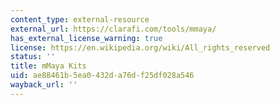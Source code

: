 ```yaml
---
content_type: external-resource
external_url: https://clarafi.com/tools/mmaya/
has_external_license_warning: true
license: https://en.wikipedia.org/wiki/All_rights_reserved
status: ''
title: mMaya Kits
uid: ae88461b-5ea0-432d-a76d-f25df028a546
wayback_url: ''
---
```

